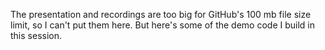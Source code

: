 The presentation and recordings are too big for GitHub's 100 mb file size limit, so I can't put them here. But here's some of the demo code I build in this session.